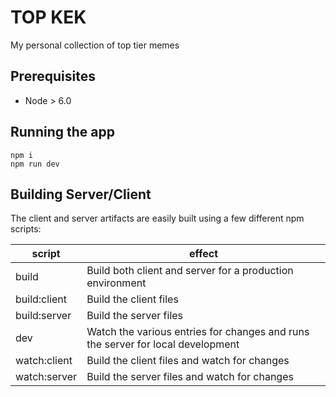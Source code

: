 # TOP KEK

My personal collection of top tier memes

## Prerequisites
- Node > 6.0

## Running the app

```
npm i
npm run dev
```



## Building Server/Client

The client and server artifacts are easily built using a few different
npm scripts:

| script       | effect                                                                                     |
|--------------|--------------------------------------------------------------------------------------------|
| build        | Build both client and server for a production environment                                  |
| build:client | Build the client files                                                                     |
| build:server | Build the server files                                                                     |
| dev          | Watch the various entries for changes and runs the server for local development            |
| watch:client | Build the client files and watch for changes                                               |
| watch:server | Build the server files and watch for changes                                               |
